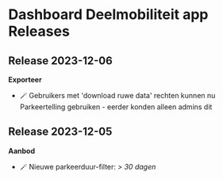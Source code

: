 # Dashboard Deelmobiliteit app Releases

## Release 2023-12-06

**Exporteer**

- 🪄 Gebruikers met 'download ruwe data' rechten kunnen nu Parkeertelling gebruiken - eerder konden alleen admins dit

## Release 2023-12-05

**Aanbod**

- 🪄 Nieuwe parkeerduur-filter: _> 30 dagen_